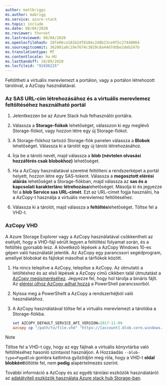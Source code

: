 ```yaml
---
author: mattbriggs
ms.author: mabrigg
ms.service: azure-stack
ms.topic: include
ms.date: 08/04/2020
ms.reviewer: thoroet
ms.lastreviewed: 08/04/2020
ms.openlocfilehash: 28fe06ca182b2df8104c2d8b23ce9f5c27448064
ms.sourcegitcommit: 362081a8c19e7674c3029c8a44d7ddbe2deb247b
ms.translationtype: MT
ms.contentlocale: hu-HU
ms.lasthandoff: 10/09/2020
ms.locfileid: "91936215"
---
```

Feltöltheti a virtuális merevlemezt a portálon, vagy a portálon létrehozott tárolóval, a AzCopy használatával.

### <a name="portal-to-generate-sas-url-and-upload-vhd"></a>Az SAS URL-cím létrehozásához és a virtuális merevlemez feltöltéséhez használható portál

1. Jelentkezzen be az Azure Stack hub felhasználói portálra.

2. Válassza a **Storage-fiókok** lehetőséget, válasszon ki egy meglévő Storage-fiókot, vagy hozzon létre egy új Storage-fiókot.

3. A Storage-fiókhoz tartozó Storage-fiók panelen válassza a **Blobok** lehetőséget. Válassza ki a tárolót egy új tároló létrehozásához.

4. Írja be a tároló nevét, majd válassza a **blob (névtelen olvasási hozzáférés csak blobokhoz)** lehetőséget.

5. Ha a AzCopy használatával szeretné feltölteni a rendszerképet a portál helyett, hozzon létre egy SAS-tokent. Válassza a **megosztott elérési aláírás** lehetőséget a Storage-fiókban, majd válassza az **sas és a kapcsolati karakterlánc létrehozása**lehetőséget. Másolja ki és jegyezze fel a **blob Service sas URL-címét**. Ezt az URL-címet fogja használni, ha a AzCopy-t használja a virtuális merevlemez feltöltéséhez.

6. Válassza ki a tárolót, majd válassza a **feltöltés**lehetőséget. Töltse fel a VHD-t.

### <a name="azcopy-vhd"></a>AzCopy VHD

A Azure Storage Explorer vagy a AzCopy használatával csökkentheti az esélyét, hogy a VHD-fájl sérült legyen a feltöltési folyamat során, és a feltöltés gyorsabb lesz. A következő lépések a AzCopy Windows 10-es gépen való használatát jelentik. Az AzCopy egy parancssori segédprogram, amellyel blobokat és fájlokat másolhat a tárfiókok között.

1. Ha nincs telepítve a AzCopy, telepítse a AzCopy. Az útmutató a letöltéshez és az első lépések a AzCopy című cikkben talál útmutatást a [AzCopy megismeréséhez](/azure/storage/common/storage-use-azcopy-v10). Jegyezze fel, hogy hol tárolja a bináris fájlt. Az [elérési úthoz AzCopy adhat hozzá](https://www.architectryan.com/2018/03/17/add-to-the-path-on-windows-10/) a PowerShell parancssorból.

2. Nyissa meg a PowerShellt a AzCopy a rendszerhéjból való használatához.

3. A AzCopy használatával töltse fel a virtuális merevlemezt a tárolóba a Storage-fiókba.

    ```powershell  
    set AZCOPY_DEFAULT_SERVICE_API_VERSION=2017-11-09
    azcopy cp "/path/to/file.vhd" "https://[account].blob.core.windows.net/[container]/[path/to/blob]?[SAS] --blob-type=PageBlob
    ```

> [!NOTE]  
> Töltse fel a VHD-t úgy, hogy az egy fájlnak a virtuális könyvtárba való feltöltéséhez hasonló szintaxist használjon. A Hozzáadás `--blob-type=PageBlob` gombra kattintva győződjön meg róla, hogy a VHD-t **oldal blobként**töltötte fel, nem **pedig** alapértelmezés szerint.

További információ a AzCopy és az egyéb tárolási eszközök használatáról: az [adatátviteli eszközök használata Azure stack hub Storage-ban](../user/azure-stack-storage-transfer.md).